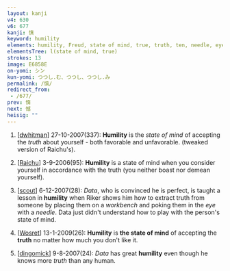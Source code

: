 ```yaml
---
layout: kanji
v4: 630
v6: 677
kanji: 慎
keyword: humility
elements: humility, Freud, state of mind, true, truth, ten, needle, eye, tool, animal legs, eight
elementsTree: l(state of mind, true)
strokes: 13
image: E6858E
on-yomi: シン
kun-yomi: つつし.む、つつし、つつし.み
permalink: /慎/
redirect_from:
 - /677/
prev: 惰
next: 憾
heisig: ""
---
```


1) [<a href="http://kanji.koohii.com/profile/dwhitman">dwhitman</a>] 27-10-2007(337): <strong>Humility</strong> is the <em>state of mind</em> of accepting the <em>truth</em> about yourself - both favorable and unfavorable. (tweaked version of Raichu&#039;s).

2) [<a href="http://kanji.koohii.com/profile/Raichu">Raichu</a>] 3-9-2006(95): <strong>Humility</strong> is a state of mind when you consider yourself in accordance with the truth (you neither boast nor demean yourself).

3) [<a href="http://kanji.koohii.com/profile/scout">scout</a>] 6-12-2007(28): <em>Data</em>, who is convinced he is perfect, is taught a lesson in<strong> humility</strong> when Riker shows him how to extract truth from someone by placing them on a <em>workbench</em> and poking them in the <em>eye</em> with a <em>needle</em>. Data just didn&#039;t understand how to play with the person&#039;s state of mind.

4) [<a href="http://kanji.koohii.com/profile/Wosret">Wosret</a>] 13-1-2009(26): <strong>Humility</strong> is <strong>the state of mind</strong> of accepting the <strong>truth</strong> no matter how much you don&#039;t like it.

5) [<a href="http://kanji.koohii.com/profile/dingomick">dingomick</a>] 9-8-2007(24): <em>Data</em> has great <strong>humility</strong> even though he knows more <em>truth</em> than any human.


